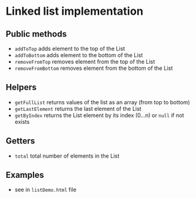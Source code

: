 # Linked list implementation

## Public methods

- `addToTop` adds element to the top of the List
- `addToBottom` adds element to the bottom of the List
- `removeFromTop` removes element from the top of the List
- `removeFromBottom` removes element from the bottom of the List

## Helpers

- `getFullList` returns values of the list as an array (from top to bottom)
- `getLastElement` returns the last element of the List
- `getByIndex` returns the List element by its index (0...n) or `null` if not exists

## Getters

- `total` total number of elements in the List

## Examples

- see in `listDemo.html` file